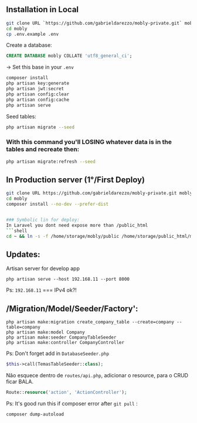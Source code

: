 ## Installation in Local

```bash
git clone URL `https://github.com/gabrieldarezzo/mobly-private.git` mobly
cd mobly
cp .env.example .env
```
Create a database:
```sql
CREATE DATABASE mobly COLLATE 'utf8_general_ci';
```
-> Set this base in your `.env`

```bash
composer install
php artisan key:generate
php artisan jwt:secret
php artisan config:clear
php artisan config:cache
php artisan serve
```


Seed tables:
```bash
php artisan migrate --seed
```

### With this command you'll LOSING whatever data is in the tables and recreate then:  
```bash
php artisan migrate:refresh --seed
```

## In Production server (1°/First Deploy)
```bash
git clone URL https://github.com/gabrieldarezzo/mobly-private.git mobly
cd mobly
composer install --no-dev --prefer-dist


### Symbolic lin for deploy:
In Laravel you dont need expose more than /public_html
```shell 
cd ~ && ln -s -f /home/storage/mobly/public /home/storage/public_html/mobly  
```    

## Updates:
Artisan server for develop app
```shell
php artisan serve --host 192.168.11 --port 8000
```
Ps: `192.168.11` === IPv4 ok?!



##  /Migration/Model/Seeder/Factory':
```shell
php artisan make:migration create_company_table --create=company --table=company
php artisan make:model Company
php artisan make:seeder CompanyTableSeeder
php artisan make:controller CompanyController
```

Ps: Don't forget add in `DatabaseSeeder.php` 
```php
$this->call(TemasTableSeeder::class);
```

Não esquece dentro de `routes/api.php`, adicionar o resource, para o CRUD ficar BALA.
```php
Route::resource('action', 'ActionController');
``` 

Ps: It's good run this if composer error after `git pull` :
```shell
composer dump-autoload
```

